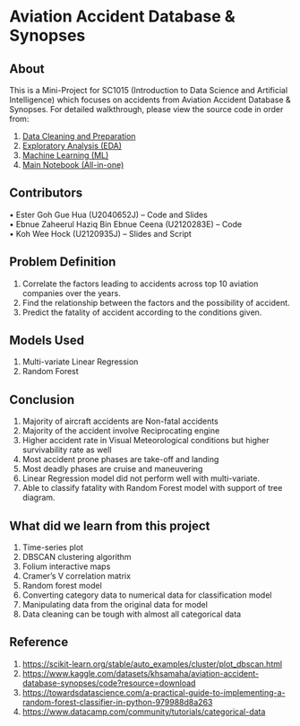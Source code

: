 # Aviation Accident Database & Synopses
## About
This is a Mini-Project for SC1015 (Introduction to Data Science and Artificial Intelligence) which focuses on accidents from Aviation Accident Database & Synopses. For detailed walkthrough, please view the source code in order from:
1.	[Data Cleaning and Preparation](https://github.com/estergohgh/sc1015dsaiproj/blob/main/Sections/Data%20Cleaning%20and%20Preparation.ipynb)
2.	[Exploratory Analysis (EDA)](https://github.com/estergohgh/sc1015dsaiproj/blob/main/Sections/Exploratory%20Analysis%20(EDA).ipynb)
3.	[Machine Learning (ML)](https://github.com/estergohgh/sc1015dsaiproj/blob/main/Sections/Machine%20Learning%20(ML).ipynb)
4. [Main Notebook (All-in-one)](https://github.com/estergohgh/sc1015dsaiproj/blob/main/Main/Main_Notebook.ipynb)
## Contributors
•	Ester Goh Gue Hua (U2040652J) – Code and Slides <br>
•	Ebnue Zaheerul Haziq Bin Ebnue Ceena (U2120283E) – Code <br>
•	Koh Wee Hock (U2120935J) – Slides and Script

## Problem Definition
1.	Correlate the factors leading to accidents across top 10 aviation companies over the years.
2.	Find the relationship between the factors and the possibility of accident.
3.	Predict the fatality of accident according to the conditions given.

## Models Used
1.	Multi-variate Linear Regression
2.	Random Forest

## Conclusion
1.	Majority of aircraft accidents are Non-fatal accidents 
2.	Majority of the accident involve Reciprocating engine
3.	Higher accident rate in Visual Meteorological conditions but higher survivability rate as well
4.	Most accident prone phases are take-off and landing
5.	Most deadly phases are cruise and maneuvering 
6.	Linear Regression model did not perform well with multi-variate.
7.	Able to classify fatality with Random Forest model with support of tree diagram.

## What did we learn from this project
1.	Time-series plot
2.	DBSCAN clustering algorithm
3.	Folium interactive maps
4.	Cramer’s V correlation matrix
5.	Random forest model
6.	Converting category data to numerical data for classification model
7.	Manipulating data from the original data for model 
8.	Data cleaning can be tough with almost all categorical data

## Reference
1.	https://scikit-learn.org/stable/auto_examples/cluster/plot_dbscan.html
2.	https://www.kaggle.com/datasets/khsamaha/aviation-accident-database-synopses/code?resource=download
3.	https://towardsdatascience.com/a-practical-guide-to-implementing-a-random-forest-classifier-in-python-979988d8a263
4.	https://www.datacamp.com/community/tutorials/categorical-data
